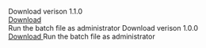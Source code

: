 Download verison 1.1.0 <br>
<a href="https://github.com/shourgamer2/TempFileRemover/releases/download/ver1.1.0/TempFileDeleter.bat">Download </a> <br>
Run the batch file as administrator 
Download verison 1.0.0 <br>
<a href="https://github.com/shourgamer2/TempFileRemover/releases/download/Ver1.0.0/TempFileDeleter.bat">Download </a>
Run the batch file as administrator
